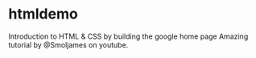 # htmldemo
Introduction to HTML & CSS by building the google home page
Amazing tutorial by @Smoljames on youtube.
